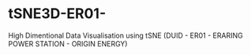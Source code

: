 # tSNE3D-ER01-
High Dimentional Data Visualisation using tSNE (DUID - ER01 - ERARING POWER STATION - ORIGIN ENERGY)
